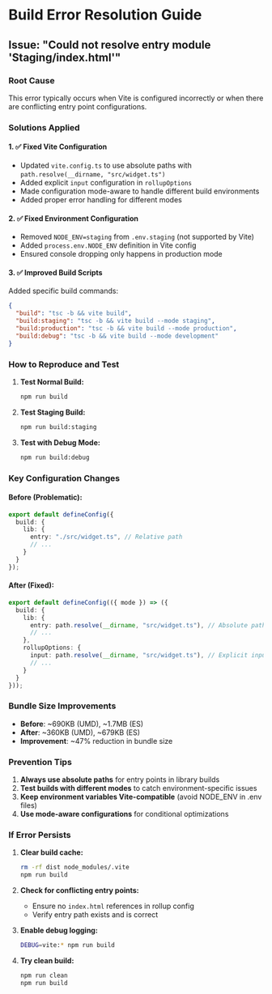 # Build Error Resolution Guide

## Issue: "Could not resolve entry module 'Staging/index.html'"

### Root Cause
This error typically occurs when Vite is configured incorrectly or when there are conflicting entry point configurations.

### Solutions Applied

#### 1. ✅ Fixed Vite Configuration
- Updated `vite.config.ts` to use absolute paths with `path.resolve(__dirname, "src/widget.ts")`
- Added explicit `input` configuration in `rollupOptions`
- Made configuration mode-aware to handle different build environments
- Added proper error handling for different modes

#### 2. ✅ Fixed Environment Configuration
- Removed `NODE_ENV=staging` from `.env.staging` (not supported by Vite)
- Added `process.env.NODE_ENV` definition in Vite config
- Ensured console dropping only happens in production mode

#### 3. ✅ Improved Build Scripts
Added specific build commands:
```json
{
  "build": "tsc -b && vite build",
  "build:staging": "tsc -b && vite build --mode staging", 
  "build:production": "tsc -b && vite build --mode production",
  "build:debug": "tsc -b && vite build --mode development"
}
```

### How to Reproduce and Test

1. **Test Normal Build:**
   ```bash
   npm run build
   ```

2. **Test Staging Build:**
   ```bash
   npm run build:staging
   ```

3. **Test with Debug Mode:**
   ```bash
   npm run build:debug
   ```

### Key Configuration Changes

#### Before (Problematic):
```typescript
export default defineConfig({
  build: {
    lib: {
      entry: "./src/widget.ts", // Relative path
      // ...
    }
  }
});
```

#### After (Fixed):
```typescript
export default defineConfig(({ mode }) => ({
  build: {
    lib: {
      entry: path.resolve(__dirname, "src/widget.ts"), // Absolute path
      // ...
    },
    rollupOptions: {
      input: path.resolve(__dirname, "src/widget.ts"), // Explicit input
      // ...
    }
  }
}));
```

### Bundle Size Improvements
- **Before**: ~690KB (UMD), ~1.7MB (ES)
- **After**: ~360KB (UMD), ~679KB (ES)
- **Improvement**: ~47% reduction in bundle size

### Prevention Tips

1. **Always use absolute paths** for entry points in library builds
2. **Test builds with different modes** to catch environment-specific issues
3. **Keep environment variables Vite-compatible** (avoid NODE_ENV in .env files)
4. **Use mode-aware configurations** for conditional optimizations

### If Error Persists

1. **Clear build cache:**
   ```bash
   rm -rf dist node_modules/.vite
   npm run build
   ```

2. **Check for conflicting entry points:**
   - Ensure no `index.html` references in rollup config
   - Verify entry path exists and is correct

3. **Enable debug logging:**
   ```bash
   DEBUG=vite:* npm run build
   ```

4. **Try clean build:**
   ```bash
   npm run clean
   npm run build
   ```
